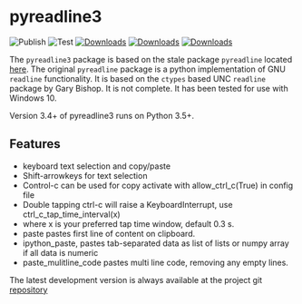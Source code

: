 # pyreadline3

![Publish](https://github.com/pyreadline3/pyreadline3/workflows/Publish/badge.svg)
![Test](https://github.com/pyreadline3/pyreadline3/workflows/Test/badge.svg)
[![Downloads](https://static.pepy.tech/personalized-badge/pyreadline3?period=week&units=international_system&left_color=black&right_color=orange&left_text=Weekly%20Downloads)](https://pepy.tech/project/pyreadline3)
[![Downloads](https://static.pepy.tech/personalized-badge/pyreadline3?period=month&units=international_system&left_color=black&right_color=orange&left_text=Monthly)](https://pepy.tech/project/pyreadline3)
[![Downloads](https://static.pepy.tech/personalized-badge/pyreadline3?period=total&units=international_system&left_color=black&right_color=orange&left_text=Total)](https://pepy.tech/project/pyreadline3)

The `pyreadline3` package is based on the stale package `pyreadline` located
[here](https://github.com/pyreadline/pyreadline).
The original `pyreadline` package is a python implementation of GNU `readline`
functionality.
It is based on the `ctypes` based UNC `readline` package by Gary Bishop.
It is not complete.
It has been tested for use with Windows 10.

Version 3.4+ of pyreadline3 runs on Python 3.5+.

## Features

- keyboard text selection and copy/paste
- Shift-arrowkeys for text selection
- Control-c can be used for copy activate with allow_ctrl_c(True) in config file
- Double tapping ctrl-c will raise a KeyboardInterrupt, use ctrl_c_tap_time_interval(x)
- where x is your preferred tap time window, default 0.3 s.
- paste pastes first line of content on clipboard.
- ipython_paste, pastes tab-separated data as list of lists or numpy array if all data is numeric
- paste_mulitline_code pastes multi line code, removing any empty lines.

The latest development version is always available at the project git
[repository](https://github.com/pyreadline3/pyreadline3)

